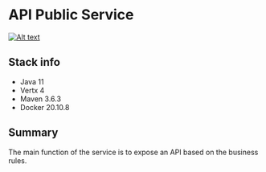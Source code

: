 # API Public Service

[![Alt text](https://img.shields.io/badge/vert.x-4.1.4-purple.svg)](https://vertx.io)

## Stack info
- Java 11
- Vertx 4
- Maven 3.6.3
- Docker 20.10.8

## Summary

The main function of the service is to expose an API based on the business rules.
